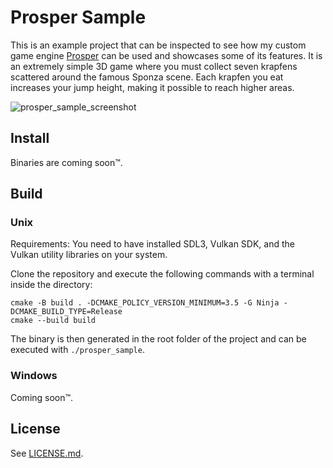 # Prosper Sample

This is an example project that can be inspected to see how my custom game engine [Prosper](https://github.com/tracefree/prosper) can be used and showcases some of its features. It is an extremely simple 3D game where you must collect seven krapfens scattered around the famous Sponza scene. Each krapfen you eat increases your jump height, making it possible to reach higher areas.

![prosper_sample_screenshot](https://github.com/user-attachments/assets/7374ebc1-24d6-4824-a8a6-4846fa594fb6)

## Install
Binaries are coming soon™.

## Build
### Unix

Requirements: You need to have installed SDL3, Vulkan SDK, and the Vulkan utility libraries on your system.

Clone the repository and execute the following commands with a terminal inside the directory:

```
cmake -B build . -DCMAKE_POLICY_VERSION_MINIMUM=3.5 -G Ninja -DCMAKE_BUILD_TYPE=Release
cmake --build build
```

The binary is then generated in the root folder of the project and can be executed with `./prosper_sample`.

### Windows
Coming soon™.

## License
See [LICENSE.md](LICENSE.md).
